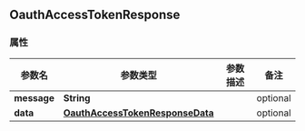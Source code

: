 <a name="OauthAccessTokenResponse"></a>
## OauthAccessTokenResponse
### 属性
参数名 | 参数类型 | 参数描述 | 备注
------------ | ------------- | ------------- | -------------
**message** | **String** |  |  optional
**data** | [**OauthAccessTokenResponseData**](#OauthAccessTokenResponseData) |  |  optional


<markdown src="./OauthAccessTokenResponseData.md"/>
